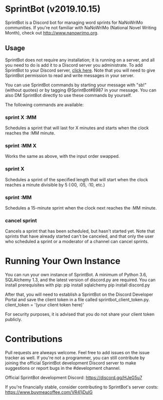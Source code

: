 # SprintBot (v2019.10.15)
SprintBot is a Discord bot for managing word sprints for NaNoWriMo communities. If you're not familiar with NaNoWriMo (National Novel Writing Month), check out http://www.nanowrimo.org.

## Usage
SprintBot does not require any installation; it is running on a server, and all you need to do is add it to a Discord server you administrate. To add SprintBot to your Discord server, [click here](https://discordapp.com/api/oauth2/authorize?client_id=632592411838775318&permissions=3072&scope=bot). Note that you will need to give SprintBot permission to read and write messages in your server.

You can use SprintBot commands by starting your message with "sb!" (without quotes) or by tagging @SprintBot#8987 in your message. You can also DM SprintBot directly to use these commands by yourself.

The following commands are available:

### sprint X :MM
Schedules a sprint that will last for X minutes and starts when the clock reaches the :MM minute.

### sprint :MM X
Works the same as above, with the input order swapped.

### sprint X
Schedules a sprint of the specified length that will start when the clock reaches a minute divisible by 5 (:00, :05, :10, etc.)

### sprint :MM
Schedules a 15-minute sprint when the clock next reaches the :MM minute.

### cancel sprint
Cancels a sprint that has been scheduled, but hasn't started yet. Note that sprints that have already started can't be canceled, and that only the user who scheduled a sprint or a moderator of a channel can cancel sprints.

# Running Your Own Instance

You can run your own instance of SprintBot. A minimum of Python 3.6, SQLAlchemy 1.3, and the latest version of discord.py are required. You can install prerequisites with pip:
pip install sqlalchemy
pip install discord.py

After that, you will need to establish a SprintBot on the Discord Developer Portal and save the client token in a file called sprintbot_client_token.py.
client_token = '(your client token here)'

For security purposes, it is advised that you do not share your client token publicly.

# Contributions

Pull requests are alweays welcome. Feel free to add issues on the issue tracker as well. If you're not a programmer, you can still contribute by joining the official SprintBot development Discord server to make suggestions or report bugs in the #development channel.

Official SprintBot development Discord: https://discord.gg/HJeG5u7

If you're financially stable, consider contributing to SprintBot's server costs: https://www.buymeacoffee.com/VR41jDulG
